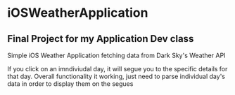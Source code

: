 # iOSWeatherApplication
## Final Project for my Application Dev class

Simple iOS Weather Application fetching data from Dark Sky's Weather API

If you click on an imndiviudal day, it will segue you to the specific details for that day.
Overall functionality it working, just need to parse individual day's data in order to display
them on the segues
